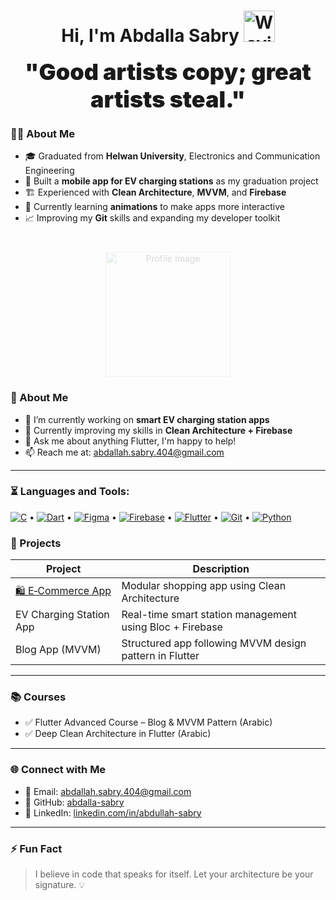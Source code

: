 <h1 align="center">
  Hi, I'm Abdalla Sabry
  <img src="https://camo.githubusercontent.com/d552948e7884c41fde2d32b9221d79f0df2076c7d824aaab954ca93f53d95884/68747470733a2f2f6d656469612e67697068792e636f6d2f6d656469612f6876524a434c467a6361737252346961377a2f67697068792e676966" alt="Waving Hand" width="50" height="50" />
</h1>

<p align="center">
  <strong>
    <span style="font-size: 36px; font-weight: 900;">
      "Good artists copy; great artists steal."
    </span>
  </strong>
</p>

### 👨‍🎓 About Me

- 🎓 Graduated from **Helwan University**, Electronics and Communication Engineering  
- 📱 Built a **mobile app for EV charging stations** as my graduation project  
- 🏗️ Experienced with **Clean Architecture**, **MVVM**, and **Firebase**  
- 🎨 Currently learning **animations** to make apps more interactive  
- 📈 Improving my **Git** skills and expanding my developer toolkit  

<p align="center" style="margin-top: 40px;">
  <img src="https://github.com/mohamedabusrea/mohamedabusrea/blob/master/profile-img.png?raw=true" alt="Profile Image" width="200" style="opacity: 0.15;" />
</p>

### 💼 About Me

- 🔭 I’m currently working on **smart EV charging station apps**
- 🌱 Currently improving my skills in **Clean Architecture + Firebase**
- 💬 Ask me about anything Flutter, I'm happy to help!
- 📫 Reach me at: abdallah.sabry.404@gmail.com

---
### ⏳ Languages and Tools:

[![C](https://img.shields.io/badge/C-%2300599C.svg?style=flat&logo=c&logoColor=white)](https://en.wikipedia.org/wiki/C_(programming_language)) •
[![Dart](https://img.shields.io/badge/Dart-%230175C2.svg?style=flat&logo=dart&logoColor=white)](https://dart.dev/) •
[![Figma](https://img.shields.io/badge/Figma-%23F24E1E.svg?style=flat&logo=figma&logoColor=white)](https://www.figma.com/) •
[![Firebase](https://img.shields.io/badge/Firebase-FFCA28?style=flat&logo=firebase&logoColor=black)](https://firebase.google.com/) •
[![Flutter](https://img.shields.io/badge/Flutter-%2302569B.svg?style=flat&logo=flutter&logoColor=white)](https://flutter.dev/) •
[![Git](https://img.shields.io/badge/Git-F05032?style=flat&logo=git&logoColor=white)](https://git-scm.com/) •
[![Python](https://img.shields.io/badge/Python-3776AB?style=flat&logo=python&logoColor=white)](https://www.python.org/)



### 📱 Projects

| Project | Description |
|--------|-------------|
| [🛍️ E‑Commerce App](https://github.com/abdalla-sabry/e-commerceCleanArticture) | Modular shopping app using Clean Architecture |
| EV Charging Station App | Real-time smart station management using Bloc + Firebase |
| Blog App (MVVM) | Structured app following MVVM design pattern in Flutter |

---

### 📚 Courses

- ✅ Flutter Advanced Course – Blog & MVVM Pattern (Arabic)
- ✅ Deep Clean Architecture in Flutter (Arabic)

---

### 🌐 Connect with Me

- 📧 Email: [abdallah.sabry.404@gmail.com](mailto:abdallah.sabry.404@gmail.com)  
- 🔗 GitHub: [abdalla-sabry](https://github.com/abdalla-sabry)  
- 💼 LinkedIn: [linkedin.com/in/abdullah-sabry](https://www.linkedin.com/in/abdullah-sabry/)

---

### ⚡ Fun Fact

> I believe in code that speaks for itself. Let your architecture be your signature. 💡
